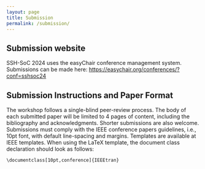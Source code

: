 ```yaml
---
layout: page
title: Submission
permalink: /submission/
---
```

## Submission website

SSH-SoC 2024 uses the easyChair conference management system. Submissions can be made here: https://easychair.org/conferences/?conf=sshsoc24

## Submission Instructions and Paper Format

The workshop follows a single-blind peer-review process. The body of each submitted paper will be limited to 4 pages of content, including the bibliography and acknowledgments. Shorter submissions are also welcome. Submissions must comply with the IEEE conference papers guidelines, i.e., 10pt font, with default line-spacing and margins. Templates are available at IEEE templates. When using the LaTeX template, the document class declaration should look as follows:

```\documentclass[10pt,conference]{IEEEtran}```
